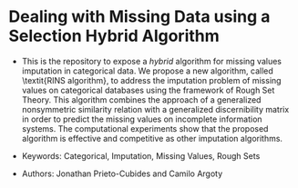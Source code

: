 # Dealing with Missing Data using a Selection Hybrid Algorithm

* This is the repository to expose a *hybrid* algorithm for missing values imputation
in categorical data. We propose a new algorithm, called \textit{RINS algorithm},
to address the imputation problem of missing values on categorical databases
using the framework of Rough Set Theory. This algorithm combines the approach
of a generalized nonsymmetric similarity relation with a generalized discernibility
matrix in order to predict the missing values on incomplete information systems.
The computational experiments show that the proposed algorithm is effective and
competitive as other imputation algorithms.

* Keywords: Categorical, Imputation, Missing Values, Rough Sets

* Authors: Jonathan Prieto-Cubides and Camilo Argoty